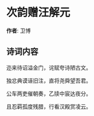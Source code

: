 # 次韵赠汪解元

**作者**: 卫博

## 诗词内容

迩来待诏溢金门，诧赋夸诗陋古文。

独忿典谟诬旧注，直将尧舜望吾君。

公车两吏催朝奏，乙牍中宸达夜分。

且忍羁孤度残腊，行看汉殿赏凌云。


